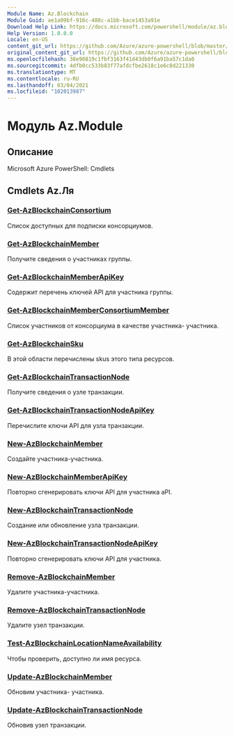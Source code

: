 ```yaml
---
Module Name: Az.Blockchain
Module Guid: ae1a09bf-916c-480c-a1bb-bace1453a91e
Download Help Link: https://docs.microsoft.com/powershell/module/az.blockchain
Help Version: 1.0.0.0
Locale: en-US
content_git_url: https://github.com/Azure/azure-powershell/blob/master/src/Blockchain/help/Az.Blockchain.md
original_content_git_url: https://github.com/Azure/azure-powershell/blob/master/src/Blockchain/help/Az.Blockchain.md
ms.openlocfilehash: 38e90819c1fbf3163f41d43db0f6a91ba57c1da0
ms.sourcegitcommit: 4dfb0cc533b83f77afdcfbe2618c1e6c8d221330
ms.translationtype: MT
ms.contentlocale: ru-RU
ms.lasthandoff: 03/04/2021
ms.locfileid: "102013987"
---
```

# Модуль Az.Module
## Описание
Microsoft Azure PowerShell: Cmdlets

## Cmdlets Az.Ля
### [Get-AzBlockchainConsortium](Get-AzBlockchainConsortium.md)
Список доступных для подписки консорциумов.

### [Get-AzBlockchainMember](Get-AzBlockchainMember.md)
Получите сведения о участниках группы.

### [Get-AzBlockchainMemberApiKey](Get-AzBlockchainMemberApiKey.md)
Содержит перечень ключей API для участника группы.

### [Get-AzBlockchainMemberConsortiumMember](Get-AzBlockchainMemberConsortiumMember.md)
Список участников от консорциума в качестве участника- участника.

### [Get-AzBlockchainSku](Get-AzBlockchainSku.md)
В этой области перечислены skus этого типа ресурсов.

### [Get-AzBlockchainTransactionNode](Get-AzBlockchainTransactionNode.md)
Получите сведения о узле транзакции.

### [Get-AzBlockchainTransactionNodeApiKey](Get-AzBlockchainTransactionNodeApiKey.md)
Перечислите ключи API для узла транзакции.

### [New-AzBlockchainMember](New-AzBlockchainMember.md)
Создайте участника-участника.

### [New-AzBlockchainMemberApiKey](New-AzBlockchainMemberApiKey.md)
Повторно сгенерировать ключи API для участника aPI.

### [New-AzBlockchainTransactionNode](New-AzBlockchainTransactionNode.md)
Создание или обновление узла транзакции.

### [New-AzBlockchainTransactionNodeApiKey](New-AzBlockchainTransactionNodeApiKey.md)
Повторно сгенерировать ключи API для участника.

### [Remove-AzBlockchainMember](Remove-AzBlockchainMember.md)
Удалите участника-участника.

### [Remove-AzBlockchainTransactionNode](Remove-AzBlockchainTransactionNode.md)
Удалите узел транзакции.

### [Test-AzBlockchainLocationNameAvailability](Test-AzBlockchainLocationNameAvailability.md)
Чтобы проверить, доступно ли имя ресурса.

### [Update-AzBlockchainMember](Update-AzBlockchainMember.md)
Обновим участника- участника.

### [Update-AzBlockchainTransactionNode](Update-AzBlockchainTransactionNode.md)
Обновив узел транзакции.

